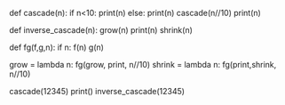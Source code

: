 def cascade(n):
    if n<10:
        print(n)
    else:
        print(n)
        cascade(n//10)
        print(n)

def inverse_cascade(n):
    grow(n)
    print(n)
    shrink(n)

def fg(f,g,n):
    if n:
        f(n)
        g(n)


grow = lambda n: fg(grow, print, n//10)
shrink = lambda n: fg(print,shrink, n//10)

cascade(12345)
print()
inverse_cascade(12345)
        